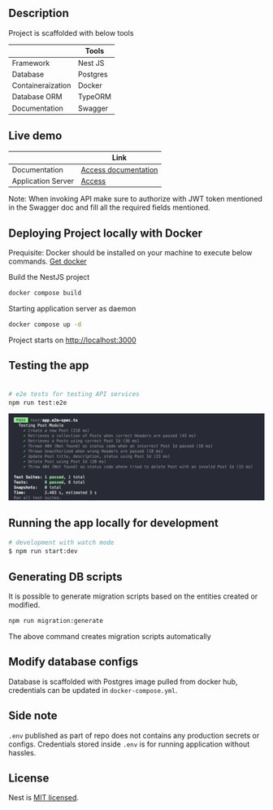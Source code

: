 ## Description

Project is scaffolded with below tools

|   | Tools  |   
|---|---|
| Framework  | Nest JS  |
| Database  | Postgres  |
| Containeraization  | Docker  |
| Database ORM  | TypeORM  |
| Documentation  | Swagger  |

## Live demo

|   | Link  |   
|---|---|
| Documentation  | [Access documentation](http://ec2-3-111-218-226.ap-south-1.compute.amazonaws.com/documentation)  |
| Application Server  | [Access](http://ec2-3-111-218-226.ap-south-1.compute.amazonaws.com)  |

Note: When invoking API make sure to authorize with JWT token mentioned in the Swagger doc and fill all the required fields mentioned.

## Deploying Project locally with Docker

Prequisite: Docker should be installed on your machine to execute below commands. [Get docker](https://docs.docker.com/get-docker/)

Build the NestJS project
```bash
docker compose build
```
Starting application server as daemon
```bash
docker compose up -d
```

Project starts on [http://localhost:3000](http://localhost:3000)



## Testing the app

```bash

# e2e tests for testing API services
npm run test:e2e
```

![Test results](https://raw.githubusercontent.com/rajeevbbqq/nest-dockerized/development/test/test_results.png)
## Running the app locally for development

```bash
# development with watch mode
$ npm run start:dev
```

## Generating DB scripts

It is possible to generate migration scripts based on the entities created or modified.
```bash
npm run migration:generate
```
The above command creates migration scripts automatically

## Modify database configs

Database is scaffolded with Postgres image pulled from docker hub, credentials can be updated in `docker-compose.yml`. 

## Side note

`.env` published as part of repo does not contains any production secrets or configs. Credentials stored inside `.env` is for running application without hassles.

## License

Nest is [MIT licensed](LICENSE).
